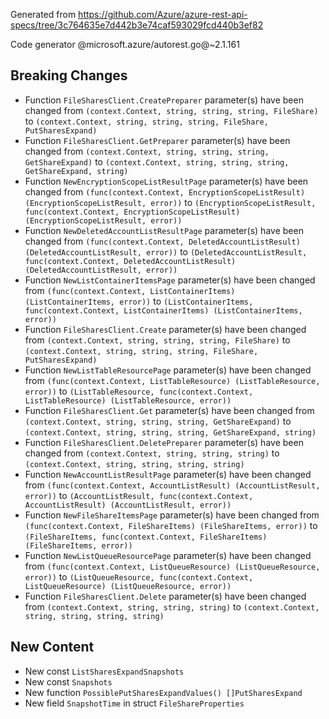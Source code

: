 Generated from https://github.com/Azure/azure-rest-api-specs/tree/3c764635e7d442b3e74caf593029fcd440b3ef82

Code generator @microsoft.azure/autorest.go@~2.1.161

## Breaking Changes

- Function `FileSharesClient.CreatePreparer` parameter(s) have been changed from `(context.Context, string, string, string, FileShare)` to `(context.Context, string, string, string, FileShare, PutSharesExpand)`
- Function `FileSharesClient.GetPreparer` parameter(s) have been changed from `(context.Context, string, string, string, GetShareExpand)` to `(context.Context, string, string, string, GetShareExpand, string)`
- Function `NewEncryptionScopeListResultPage` parameter(s) have been changed from `(func(context.Context, EncryptionScopeListResult) (EncryptionScopeListResult, error))` to `(EncryptionScopeListResult, func(context.Context, EncryptionScopeListResult) (EncryptionScopeListResult, error))`
- Function `NewDeletedAccountListResultPage` parameter(s) have been changed from `(func(context.Context, DeletedAccountListResult) (DeletedAccountListResult, error))` to `(DeletedAccountListResult, func(context.Context, DeletedAccountListResult) (DeletedAccountListResult, error))`
- Function `NewListContainerItemsPage` parameter(s) have been changed from `(func(context.Context, ListContainerItems) (ListContainerItems, error))` to `(ListContainerItems, func(context.Context, ListContainerItems) (ListContainerItems, error))`
- Function `FileSharesClient.Create` parameter(s) have been changed from `(context.Context, string, string, string, FileShare)` to `(context.Context, string, string, string, FileShare, PutSharesExpand)`
- Function `NewListTableResourcePage` parameter(s) have been changed from `(func(context.Context, ListTableResource) (ListTableResource, error))` to `(ListTableResource, func(context.Context, ListTableResource) (ListTableResource, error))`
- Function `FileSharesClient.Get` parameter(s) have been changed from `(context.Context, string, string, string, GetShareExpand)` to `(context.Context, string, string, string, GetShareExpand, string)`
- Function `FileSharesClient.DeletePreparer` parameter(s) have been changed from `(context.Context, string, string, string)` to `(context.Context, string, string, string, string)`
- Function `NewAccountListResultPage` parameter(s) have been changed from `(func(context.Context, AccountListResult) (AccountListResult, error))` to `(AccountListResult, func(context.Context, AccountListResult) (AccountListResult, error))`
- Function `NewFileShareItemsPage` parameter(s) have been changed from `(func(context.Context, FileShareItems) (FileShareItems, error))` to `(FileShareItems, func(context.Context, FileShareItems) (FileShareItems, error))`
- Function `NewListQueueResourcePage` parameter(s) have been changed from `(func(context.Context, ListQueueResource) (ListQueueResource, error))` to `(ListQueueResource, func(context.Context, ListQueueResource) (ListQueueResource, error))`
- Function `FileSharesClient.Delete` parameter(s) have been changed from `(context.Context, string, string, string)` to `(context.Context, string, string, string, string)`

## New Content

- New const `ListSharesExpandSnapshots`
- New const `Snapshots`
- New function `PossiblePutSharesExpandValues() []PutSharesExpand`
- New field `SnapshotTime` in struct `FileShareProperties`
